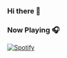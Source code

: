 ### Hi there 👋

### Now Playing 🎧

[![Spotify](https://github-spotify-live.vercel.app/api/spotify)](https://open.spotify.com/track/6dpCS5iQ6YZGTEMnhMsxuJ?si=18ea2f0ef41e4193)

